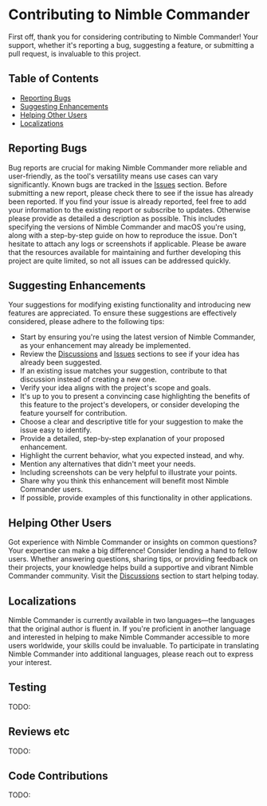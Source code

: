 # Contributing to Nimble Commander
First off, thank you for considering contributing to Nimble Commander! Your support, whether it's reporting a bug, suggesting a feature, or submitting a pull request, is invaluable to this project.

## Table of Contents
- [Reporting Bugs](#reporting-bugs)
- [Suggesting Enhancements](#suggesting-enhancements)
- [Helping Other Users](#helping-other-users)
- [Localizations](#localizations)

## Reporting Bugs
Bug reports are crucial for making Nimble Commander more reliable and user-friendly, as the tool's versatility means use cases can vary significantly.
Known bugs are tracked in the [Issues](https://github.com/mikekazakov/nimble-commander/issues) section.
Before submitting a new report, please check there to see if the issue has already been reported.
If you find your issue is already reported, feel free to add your information to the existing report or subscribe to updates.
Otherwise please provide as detailed a description as possible.
This includes specifying the versions of Nimble Commander and macOS you're using, along with a step-by-step guide on how to reproduce the issue.
Don't hesitate to attach any logs or screenshots if applicable.
Please be aware that the resources available for maintaining and further developing this project are quite limited, so not all issues can be addressed quickly.

## Suggesting Enhancements
Your suggestions for modifying existing functionality and introducing new features are appreciated.
To ensure these suggestions are effectively considered, please adhere to the following tips:  
- Start by ensuring you're using the latest version of Nimble Commander, as your enhancement may already be implemented.  
- Review the [Discussions](https://github.com/mikekazakov/nimble-commander/discussions) and [Issues](https://github.com/mikekazakov/nimble-commander/issues) sections to see if your idea has already been suggested.
- If an existing issue matches your suggestion, contribute to that discussion instead of creating a new one.
- Verify your idea aligns with the project's scope and goals.
- It's up to you to present a convincing case highlighting the benefits of this feature to the project's developers, or consider developing the feature yourself for contribution.
- Choose a clear and descriptive title for your suggestion to make the issue easy to identify.
- Provide a detailed, step-by-step explanation of your proposed enhancement.
- Highlight the current behavior, what you expected instead, and why.
- Mention any alternatives that didn't meet your needs.
- Including screenshots can be very helpful to illustrate your points.
- Share why you think this enhancement will benefit most Nimble Commander users.
- If possible, provide examples of this functionality in other applications.

## Helping Other Users
Got experience with Nimble Commander or insights on common questions? Your expertise can make a big difference! Consider lending a hand to fellow users. Whether answering questions, sharing tips, or providing feedback on their projects, your knowledge helps build a supportive and vibrant Nimble Commander community. Visit the [Discussions](https://github.com/mikekazakov/nimble-commander/discussions) section to start helping today.

## Localizations
Nimble Commander is currently available in two languages—the languages that the original author is fluent in. If you're proficient in another language and interested in helping to make Nimble Commander accessible to more users worldwide, your skills could be invaluable. To participate in translating Nimble Commander into additional languages, please reach out to express your interest.

## Testing
TODO:

## Reviews etc
TODO:

## Code Contributions
TODO:
